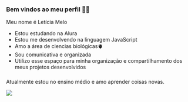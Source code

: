 ### Bem vindos ao meu perfil 🍼🐝

Meu nome é Letícia Melo

- Estou estudando na Alura
- Estou me desenvolvendo na linguagem JavaScript
- Amo a área de ciencias biológicas🫀
- Sou comunicativa e organizada
- Utilizo esse espaço para minha organização e compartilhamento dos meus projetos desenvolvidos
  ###
Atualmente estou no ensino médio e amo aprender coisas novas.

![]( https://media1.tenor.com/m/nlAcoH84u9EAAAAd/le-sserafim-eunchae.gif) 
